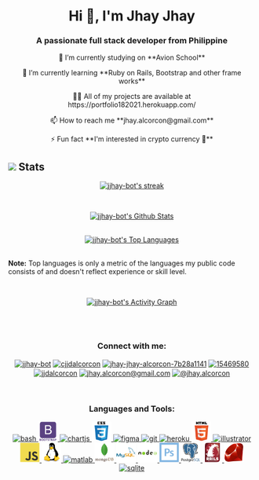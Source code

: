 <h1 align="center">Hi 👋, I'm Jhay Jhay</h1>
<h3 align="center">A passionate full stack developer from Philippine</h3>
<p align="center">
 🔭 I’m currently studying on **Avion School**
<p align="center">
 🌱 I’m currently learning **Ruby on Rails, Bootstrap and other frame works**
<p align="center">
 👨‍💻 All of my projects are available at https://portfolio182021.herokuapp.com/
<p align="center">
 📫 How to reach me **jhay.alcorcon@gmail.com**
<p align="center">
 ⚡ Fun fact **I'm interested in crypto currency 🤫**
</p>

## <img src="https://i.giphy.com/media/NJOQwKNGpt31VwOGqR/200.webp" width="50"> Stats
<p align="center">
   <a href="https://github.com/jjhay-bot/github-readme-streak-stats">
        <img title="🔥 Get streak stats for your profile at git.io/streak-stats" alt="jjhay-bot's streak" src="https://github-readme-streak-stats.herokuapp.com/?user=jjhay-bot&theme=black-ice&hide_border=true&stroke=0000&background=060A0CD0"/>
    </a>
</p><br/>

<p align="center">
    <a href="https://github.com/jjhay-bot/github-readme-stats"><img alt="jjhay-bot's Github Stats" src="https://github-readme-stats.vercel.app/api?username=jjhay-bot&show_icons=true&count_private=true&theme=react&hide_border=true&bg_color=0D1117" /></a>
  <br><br/>
 <p align="center">
  <a href="https://github.com/jjhay-bot/github-readme-stats"><img alt="jjhay-bot's Top Languages" src="https://github-readme-stats.vercel.app/api/top-langs/?username=jjhay-bot&langs_count=8&count_private=true&layout=compact&theme=react&hide_border=true&bg_color=0D1117" /></a>
  <br/><br/>
          
  <b>Note:</b> Top languages is only a metric of the languages my public code consists of and doesn't reflect experience or skill level.<br>
</p>
<br/>
<p align="center">
  <a href="https://github.com/jjhay-bot/github-readme-activity-graph"><img alt="jjhay-bot's Activity Graph" src="https://activity-graph.herokuapp.com/graph?username=jjhay-bot&bg_color=0D1117&color=5BCDEC&line=5BCDEC&point=FFFFFF&hide_border=true" /></a>
</p>
<br/>
<br/>

<h3 align="center">Connect with me:</h3>
<p align="center">
<a href="https://codepen.io/jjhay-bot" target="blank"><img align="center" src="https://raw.githubusercontent.com/rahuldkjain/github-profile-readme-generator/master/src/images/icons/Social/codepen.svg" alt="jjhay-bot" height="30" width="40" /></a>
<a href="https://twitter.com/cjjdalcorcon" target="blank"><img align="center" src="https://raw.githubusercontent.com/rahuldkjain/github-profile-readme-generator/master/src/images/icons/Social/twitter.svg" alt="cjjdalcorcon" height="30" width="40" /></a>
<a href="https://linkedin.com/in/jhay-jhay-alcorcon-7b28a1141" target="blank"><img align="center" src="https://raw.githubusercontent.com/rahuldkjain/github-profile-readme-generator/master/src/images/icons/Social/linked-in-alt.svg" alt="jhay-jhay-alcorcon-7b28a1141" height="30" width="40" /></a>
<a href="https://stackoverflow.com/users/15469580" target="blank"><img align="center" src="https://raw.githubusercontent.com/rahuldkjain/github-profile-readme-generator/master/src/images/icons/Social/stack-overflow.svg" alt="15469580" height="30" width="40" /></a>
<a href="https://dribbble.com/jjdalcorcon" target="blank"><img align="center" src="https://raw.githubusercontent.com/rahuldkjain/github-profile-readme-generator/master/src/images/icons/Social/dribbble.svg" alt="jjdalcorcon" height="30" width="40" /></a>
<a href="https://www.behance.net/jhay.alcorcon@gmail.com" target="blank"><img align="center" src="https://raw.githubusercontent.com/rahuldkjain/github-profile-readme-generator/master/src/images/icons/Social/behance.svg" alt="jhay.alcorcon@gmail.com" height="30" width="40" /></a>
<a href="https://medium.com/@jhay.alcorcon" target="blank"><img align="center" src="https://raw.githubusercontent.com/rahuldkjain/github-profile-readme-generator/master/src/images/icons/Social/medium.svg" alt="@jhay.alcorcon" height="30" width="40" /></a>
</p><br/>

<h3 align="center">Languages and Tools:</h3>
<p align="center"> <a href="https://www.gnu.org/software/bash/" target="_blank"> <img src="https://www.vectorlogo.zone/logos/gnu_bash/gnu_bash-icon.svg" alt="bash" width="40" height="40"/> </a> <a href="https://getbootstrap.com" target="_blank"> <img src="https://raw.githubusercontent.com/devicons/devicon/master/icons/bootstrap/bootstrap-plain-wordmark.svg" alt="bootstrap" width="40" height="40"/> </a> <a href="https://www.chartjs.org" target="_blank"> <img src="https://www.chartjs.org/media/logo-title.svg" alt="chartjs" width="40" height="40"/> </a> <a href="https://www.w3schools.com/css/" target="_blank"> <img src="https://raw.githubusercontent.com/devicons/devicon/master/icons/css3/css3-original-wordmark.svg" alt="css3" width="40" height="40"/> </a> <a href="https://www.figma.com/" target="_blank"> <img src="https://www.vectorlogo.zone/logos/figma/figma-icon.svg" alt="figma" width="40" height="40"/> </a> <a href="https://git-scm.com/" target="_blank"> <img src="https://www.vectorlogo.zone/logos/git-scm/git-scm-icon.svg" alt="git" width="40" height="40"/> </a> <a href="https://heroku.com" target="_blank"> <img src="https://www.vectorlogo.zone/logos/heroku/heroku-icon.svg" alt="heroku" width="40" height="40"/> </a> <a href="https://www.w3.org/html/" target="_blank"> <img src="https://raw.githubusercontent.com/devicons/devicon/master/icons/html5/html5-original-wordmark.svg" alt="html5" width="40" height="40"/> </a> <a href="https://www.adobe.com/in/products/illustrator.html" target="_blank"> <img src="https://www.vectorlogo.zone/logos/adobe_illustrator/adobe_illustrator-icon.svg" alt="illustrator" width="40" height="40"/> </a> <a href="https://developer.mozilla.org/en-US/docs/Web/JavaScript" target="_blank"> <img src="https://raw.githubusercontent.com/devicons/devicon/master/icons/javascript/javascript-original.svg" alt="javascript" width="40" height="40"/> </a> <a href="https://www.linux.org/" target="_blank"> <img src="https://raw.githubusercontent.com/devicons/devicon/master/icons/linux/linux-original.svg" alt="linux" width="40" height="40"/> </a> <a href="https://www.mathworks.com/" target="_blank"> <img src="https://upload.wikimedia.org/wikipedia/commons/2/21/Matlab_Logo.png" alt="matlab" width="40" height="40"/> </a> <a href="https://www.mongodb.com/" target="_blank"> <img src="https://raw.githubusercontent.com/devicons/devicon/master/icons/mongodb/mongodb-original-wordmark.svg" alt="mongodb" width="40" height="40"/> </a> <a href="https://www.mysql.com/" target="_blank"> <img src="https://raw.githubusercontent.com/devicons/devicon/master/icons/mysql/mysql-original-wordmark.svg" alt="mysql" width="40" height="40"/> </a> <a href="https://nodejs.org" target="_blank"> <img src="https://raw.githubusercontent.com/devicons/devicon/master/icons/nodejs/nodejs-original-wordmark.svg" alt="nodejs" width="40" height="40"/> </a> <a href="https://www.photoshop.com/en" target="_blank"> <img src="https://raw.githubusercontent.com/devicons/devicon/master/icons/photoshop/photoshop-line.svg" alt="photoshop" width="40" height="40"/> </a> <a href="https://www.postgresql.org" target="_blank"> <img src="https://raw.githubusercontent.com/devicons/devicon/master/icons/postgresql/postgresql-original-wordmark.svg" alt="postgresql" width="40" height="40"/> </a> <a href="https://rubyonrails.org" target="_blank"> <img src="https://raw.githubusercontent.com/devicons/devicon/master/icons/rails/rails-original-wordmark.svg" alt="rails" width="40" height="40"/> </a> <a href="https://www.ruby-lang.org/en/" target="_blank"> <img src="https://raw.githubusercontent.com/devicons/devicon/master/icons/ruby/ruby-original.svg" alt="ruby" width="40" height="40"/> </a> <a href="https://www.sqlite.org/" target="_blank"> <img src="https://www.vectorlogo.zone/logos/sqlite/sqlite-icon.svg" alt="sqlite" width="40" height="40"/> </a> </p>
<br/><br/>

